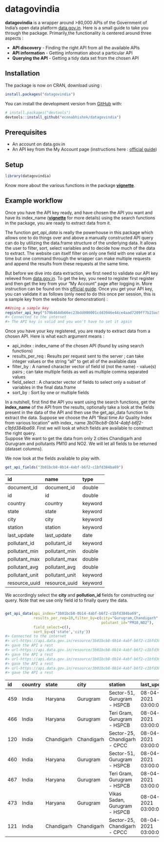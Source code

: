 
<!-- README.md is generated from README.Rmd. Please edit that file -->

# datagovindia

**datagovindia** is a wrapper around \>80,000 APIs of the Government of
India’s open data platform [data.gov.in](https://data.gov.in/ogpl_apis).
Here is a small guide to take you through the package. Primarily,the
functionality is centered around three aspects :

  - **API discovery** - Finding the right API from all the available
    APIs
  - **API information** - Getting information about a particular API
  - **Querying the API** - Getting a tidy data set from the chosen API

## Installation

The package is now on CRAN, download using :

``` r
install.packages("datagovindia")
```

You can install the development version from
[GitHub](https://github.com/econabhishek/datagovindia) with:

``` r
# install.packages("devtools")
devtools::install_github("econabhishek/datagovindia")
```

## Prerequisites

  - An account on data.gov.in
  - An API key from the My Account page (instructions here : [official
    guide](https://data.gov.in/help/how-use-datasets-apis))

## Setup

``` r
library(datagovindia)
```

Know more about the various functions in the package
[**vignette**](https://cran.r-project.org/web/packages/datagovindia/vignettes/datagovindia_vignette.html).

## Example workflow

Once you have the API key ready, and have chosen the API you want and
have its index\_name
([**vignette**](https://cran.r-project.org/web/packages/datagovindia/vignettes/datagovindia_vignette.html)
for more details) using the search functions in the package, you are
ready to extract data from it.

The function *get\_api\_data* is really the powerhouse in this package
which allows one to do things over and above a manually constructed API
query can do by utilizing the data.frame structure of the underlying
data. It allows the user to filter, sort, select variables and to decide
how much of the data to extract. The website can itself filter on only
one field with one value at a time but one command through the wrapper
can make multiple requests and append the results from these requests at
the same time.

But before we dive into data extraction, we first need to validate our
API key relieved from [data.gov.in](https://data.gov.in/ogpl_apis). To
get the key, you need to register first register and then get the key
from your “My Account” page after logging in. More instruction can be
found on this [official
guide](https://data.gov.in/help/how-use-datasets-apis). Once you get
your API key, you can validate it as follows (only need to do this once
per session, this is a sample key from the website for demonstration) :

``` r
##Using a sample key
register_api_key("579b464db66ec23bdd000001cdd3946e44ce4aad7209ff7b23ac571b")
#> Connected to the internet
#> The API key is valid and you won't have to set it again
```

Once you have your key registered, you are ready to extract data from a
chosen API. Here is what each argument means :

  - api\_index : index\_name of the chosen API (found by using search
    functions)
  - results\_per\_req : Results per request sent to the server ; can
    take integer values or the string “all” to get all of the available
    data
  - filter\_by : A named character vector of field id (not the name) -
    value(s) pairs ; can take multiple fields as well as multiple comma
    separated values
  - field\_select : A character vector of fields to select only a subset
    of variables in the final data.frame
  - sort\_by : Sort by one or multiple fields

In a nutshell, first find the API you want using the search functions,
get the **index\_name** of the API from the results, optionally take a
look at the fields present in the data of the API and then use the
get\_api\_data function to extract the data. Suppose we choose the API
“Real time Air Quality Index from various location” with index\_ name
*3b01bcb8-0b14-4abf-b6f2-c1bfd384ba69*. First we will look at which
fields are available to construct the right query.  
Suppose We want to get the data from only 2 cities Chandigarh and
Gurugram and pollutants PM10 and NO2. We will let all fields to be
returned (dataset columns).

We now look at the fields available to play with.

``` r
get_api_fields("3b01bcb8-0b14-4abf-b6f2-c1bfd384ba69")
```

| id              | name            | type    |
| :-------------- | :-------------- | :------ |
| document\_id    | document\_id    | double  |
| id              | id              | double  |
| country         | country         | keyword |
| state           | state           | keyword |
| city            | city            | keyword |
| station         | station         | keyword |
| last\_update    | last\_update    | date    |
| pollutant\_id   | pollutant\_id   | keyword |
| pollutant\_min  | pollutant\_min  | double  |
| pollutant\_max  | pollutant\_max  | double  |
| pollutant\_avg  | pollutant\_avg  | double  |
| pollutant\_unit | pollutant\_unit | keyword |
| resource\_uuid  | resource\_uuid  | keyword |

We accordingly select the **city** and **pollution\_id** fields for
constructing our query. Note that we use only field id to finally query
the data.

``` r

get_api_data(api_index="3b01bcb8-0b14-4abf-b6f2-c1bfd384ba69",
             results_per_req=10,filter_by=c(city="Gurugram,Chandigarh",
                                            polutant_id="PM10,NO2"),
             field_select=c(),
             sort_by=c('state','city'))
#> Connected to the internet
#> url-https://api.data.gov.in/resource/3b01bcb8-0b14-4abf-b6f2-c1bfd384ba69?api-key=579b464db66ec23bdd000001cdd3946e44ce4aad7209ff7b23ac571b&format=json&offset=0&limit=10&filters[city]=Gurugram&filters[polutant_id]=PM10
#> gave the API a rest
#> url-https://api.data.gov.in/resource/3b01bcb8-0b14-4abf-b6f2-c1bfd384ba69?api-key=579b464db66ec23bdd000001cdd3946e44ce4aad7209ff7b23ac571b&format=json&offset=0&limit=10&filters[city]=Chandigarh&filters[polutant_id]=PM10
#> gave the API a rest
#> url-https://api.data.gov.in/resource/3b01bcb8-0b14-4abf-b6f2-c1bfd384ba69?api-key=579b464db66ec23bdd000001cdd3946e44ce4aad7209ff7b23ac571b&format=json&offset=0&limit=10&filters[city]=Gurugram&filters[polutant_id]=NO2
#> gave the API a rest
#> url-https://api.data.gov.in/resource/3b01bcb8-0b14-4abf-b6f2-c1bfd384ba69?api-key=579b464db66ec23bdd000001cdd3946e44ce4aad7209ff7b23ac571b&format=json&offset=0&limit=10&filters[city]=Chandigarh&filters[polutant_id]=NO2
#> gave the API a rest
```

| id  | country | state      | city       | station                       | last\_update        | pollutant\_id | pollutant\_min | pollutant\_max | pollutant\_avg | pollutant\_unit |
| :-- | :------ | :--------- | :--------- | :---------------------------- | :------------------ | :------------ | :------------- | :------------- | :------------- | :-------------- |
| 459 | India   | Haryana    | Gurugram   | Sector-51, Gurugram - HSPCB   | 08-04-2021 03:00:00 | PM10          | 119            | 194            | 165            | NA              |
| 466 | India   | Haryana    | Gurugram   | Teri Gram, Gurugram - HSPCB   | 08-04-2021 03:00:00 | PM10          | 78             | 153            | 124            | NA              |
| 120 | India   | Chandigarh | Chandigarh | Sector-25, Chandigarh - CPCC  | 08-04-2021 03:00:00 | PM10          | 41             | 114            | 75             | NA              |
| 460 | India   | Haryana    | Gurugram   | Sector-51, Gurugram - HSPCB   | 08-04-2021 03:00:00 | NO2           | 11             | 17             | 13             | NA              |
| 467 | India   | Haryana    | Gurugram   | Teri Gram, Gurugram - HSPCB   | 08-04-2021 03:00:00 | NO2           | 8              | 18             | 14             | NA              |
| 473 | India   | Haryana    | Gurugram   | Vikas Sadan, Gurugram - HSPCB | 08-04-2021 03:00:00 | NO2           | 10             | 55             | 31             | NA              |
| 121 | India   | Chandigarh | Chandigarh | Sector-25, Chandigarh - CPCC  | 08-04-2021 03:00:00 | NO2           | 11             | 61             | 24             | NA              |
